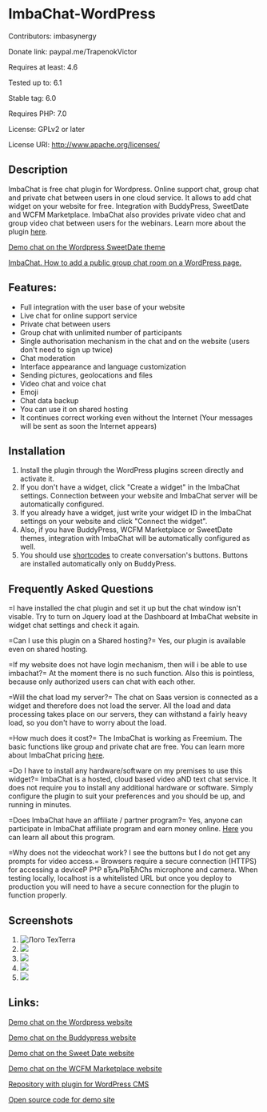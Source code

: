 
# ImbaChat-WordPress

Contributors: imbasynergy

Donate link: paypal.me/TrapenokVictor

Requires at least: 4.6

Tested up to: 6.1

Stable tag: 6.0

Requires PHP: 7.0

License: GPLv2 or later

License URI: http://www.apache.org/licenses/

## Description

ImbaChat is free chat plugin for Wordpress. Online support chat, group chat and private chat between users in one cloud service.
It allows to add chat widget on your website for free. Integration with BuddyPress, SweetDate and WCFM Marketplace. ImbaChat also provides private video chat and group video chat between users for the webinars.
Learn more about the plugin [here](https://imbachat.com).

[Demo chat on the Wordpress SweetDate theme](https://www.youtube.com/watch?v=mGbjVlagAaQ)

[ImbaChat. How to add a public group chat room on a WordPress page.](https://www.youtube.com/watch?v=h0UIbOE77Aw&t)

## Features:

* Full integration with the user base of your website
* Live chat for online support service
* Private chat between users
* Group chat with unlimited number of participants
* Single authorisation mechanism in the chat and on the website (users don't need to sign up twice)
* Chat moderation
* Interface appearance and language customization
* Sending pictures, geolocations and files
* Video chat and voice chat
* Emoji
* Chat data backup
* You can use it on shared hosting
* It continues correct working even without the Internet (Your messages will be sent as soon the Internet appears)


## Installation

1. Install the plugin through the WordPress plugins screen directly and activate it.
2. If you don't have a widget, click "Create a widget" in the ImbaChat settings. Connection between your website and ImbaChat server will be automatically configured.
3. If you already have a widget, just write your widget ID in the ImbaChat settings on your website and click "Connect the widget".
4. Also, if you have BuddyPress, WCFM Marketplace or SweetDate themes, integration with ImbaChat will be automatically configured as well.
5. You should use [shortcodes](https://imbachat.com/en/articles/tutorials) to create conversation's buttons. Buttons are installed automatically only on BuddyPress.


## Frequently Asked Questions

=I have installed the chat plugin and set it up but the chat window isn't visable.
Try to turn on Jquery load at the Dashboard at ImbaChat website in widget chat settings and check it again.

=Can I use this plugin on a Shared hosting?=
Yes, our plugin is available even on shared hosting.

=If my website does not have login mechanism, then will i be able to use imbachat?=
At the moment there is no such function. Also this is pointless, because only authorized users can chat with each other.

=Will the chat load my server?=
The chat on Saas version is connected as a widget and therefore does not load the server. All the load and data processing takes place on our servers, they can withstand a fairly heavy load, so you don't have to worry about the load.

=How much does it cost?=
The ImbaChat is working as Freemium. The basic functions like group and private chat are free. You can learn more about ImbaChat pricing [here](https://imbachat.com/en/pricing).

=Do I have to install any hardware/software on my premises to use this widget?=
ImbaChat is a hosted, cloud based video aND text chat service. It does not require you to install any additional hardware or software. Simply configure the plugin to suit your preferences and you should be up, and running in minutes.

=Does ImbaChat have an affiliate / partner program?=
Yes, anyone can participate in ImbaChat affiliate program and earn money online. [Here](https://imbachat.com/en/referal-programm) you can learn all about this program.

=Why does not the videochat work? I see the buttons but I do not get any prompts for video access.=
Browsers require a secure connection (HTTPS) for accessing a deviceР Р†Р вЂљРІвЂћСћs microphone and camera. When testing locally, localhost is a whitelisted URL but once you deploy to production you will need to have a secure connection for the plugin to function properly.



## Screenshots

1. ![Лого TexTerra](https://imbachat.com/storage/app/media/screenshot-1.png)
2. ![](https://imbachat.com/storage/app/media/screenshot-2.png)
3. ![](https://imbachat.com/storage/app/media/screenshot-3.jpg)
4. ![](https://imbachat.com/storage/app/media/screenshot-4.png)
5. ![](https://imbachat.com/storage/app/media/screenshot-9.png)




## Links:
[Demo chat on the Wordpress website](http://wordpress.imbachat.com/)

[Demo chat on the Buddypress website](http://buddypress.imbachat.com/)

[Demo chat on the Sweet Date website](http://sweet.imbachat.com/)

[Demo chat on the WCFM Marketplace website](http://market.imbachat.com/)

[Repository with plugin for WordPress CMS](https://github.com/imbasynergy/ImbaChat-WordPress)

[Open source code for demo site](https://github.com/imbasynergy/ImbaChat-WordPress)
